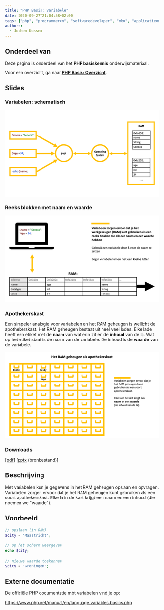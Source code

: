 ```yaml
---
title: "PHP Basis: Variabele"
date: 2020-09-27T21:04:58+02:00
tags: ["php", "programmeren", "softwaredeveloper", "mbo", "applicatieontwikkelaar", "25604", "25187"]
authors:
  - Jochem Kossen
---
```


## Onderdeel van
Deze pagina is onderdeel van het **PHP basiskennis**
onderwijsmateriaal.

Voor een overzicht, ga naar **[PHP Basis: Overzicht](../php-basis)**.

## Slides

### Variabelen: schematisch
![PHP Variabelen in het RAM geheugen 1](php-basis-variabele-1.png)

### Reeks blokken met naam en waarde
![PHP Variabelen in het RAM geheugen 2](php-basis-variabele-2.png)

### Apothekerskast
Een simpeler analogie voor variabelen en het RAM geheugen is wellicht de apothekerskast. Het RAM geheugen bestaat uit heel veel lades. Elke lade heeft een etiket met de **naam** van wat erin zit en de **inhoud** van de la. Wat op het etiket staat is de naam van de variabele. De inhoud is de **waarde** van de variabele. 

![RAM geheugen als apothekerskast](php-basis-variabele-3.png)

### Downloads

[[pdf](php-basis-variabele.pdf)] [[pptx](php-basis-variabele.pptx) (bronbestand)]

## Beschrijving

Met variabelen kun je gegevens in het RAM geheugen opslaan en
opvragen. Variabelen zorgen ervoor dat je het RAM geheugen kunt
gebruiken als een soort apothekerskast. Elke la in de kast krijgt een
naam en een inhoud (die noemen we "waarde").

## Voorbeeld

```php
// opslaan (in RAM)
$city = 'Maastricht';
    
// op het scherm weergeven
echo $city;
    
// nieuwe waarde toekennen
$city = "Groningen";
```

## Externe documentatie
De officiële PHP documentatie mbt variabelen vind je op:

https://www.php.net/manual/en/language.variables.basics.php
